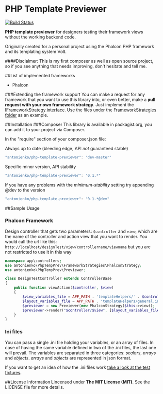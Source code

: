 PHP Template Previewer 
======================
[![Build Status](https://api.shippable.com/projects/553f93e8edd7f2c052d5a0a9/badge?branchName=master)](https://app.shippable.com/projects/553f93e8edd7f2c052d5a0a9/builds/latest)

__PHP template previewer__ for designers testing their framework views without the working backend code.

Originally created for a personal project using the Phalcon PHP framework and its templating system Volt.

####Disclaimer:
This is my first composer as well as open source project, so if you see anything that needs improving, don't hesitate
and tell me.

##List of implemented frameworks
* Phalcon

###Extending the framework support
You can make a request for any framework that you want to use this library into, or even better, make a __pull request with your own framework strategy__.
Just implement the [IFrameworkStrategy interface](lib/antonienko/PhpTempPrev/FrameworkStrategies/IFrameworkStrategy.php). Use the files under the [FrameworkStrategies folder](lib/antonienko/PhpTempPrev/FrameworkStrategies) as an example.

##Installation
###Composer
This library is available in packagist.org, you can add it to your project
via Composer.

In the "require" section of your composer.json file:

Always up to date (bleeding edge, API *not* guaranteed stable)
```javascript
"antonienko/php-template-previewer": "dev-master"
```

Specific minor version, API stability
```javascript
"antonienko/php-template-previewer": "0.1.*"
```

If you have any problems with the _minimum-stability_ setting try appending @dev to the version
```javascript
"antonienko/php-template-previewer": "0.1.*@dev"
```


##Sample Usage
### Phalcon Framework
Design controller that gets two parameters: `$controller` and `view`, which are the name of the controller and action view that you want to render.
You would call the url like this: `http://localhost/designTest/view/controllername/viewname` but you are not restricted to use it in this way

```php
namespace app\controllers;
use antonienko\PhpTempPrev\FrameworkStrategies\PhalconStrategy;
use antonienko\PhpTempPrev\Previewer;

class DesignTestController extends ControllerBase
{
    public function viewAction($controller, $view)
    {
        $view_variables_file = APP_PATH . 'templateHelpers/' . $controller . '/' . $view . '.ini';
        $layout_variables_file = APP_PATH . 'templateHelpers/general.ini';
        $previewer = new Previewer(new PhalconStrategy($this->view));
        $previewer->render("$controller/$view", [$layout_variables_file, $view_variables_file]);
    }
}
```

### Ini files
You can pass a single .ini file holding your variables, or an array of files. In case of having the same variable defined in two of the .ini files, the last one will prevail.
The variables are separated in three categories: _scalars_, _arrays_ and _objects_. _arrays_ and _objects_ are represented in json format.

If you want to get an idea of how the .ini files work [take a look at the test fixtures](tests/antonienko/tests/fixtures).

##License Information
Lincensed under __The MIT License (MIT)__. See the LICENSE file for more details.
